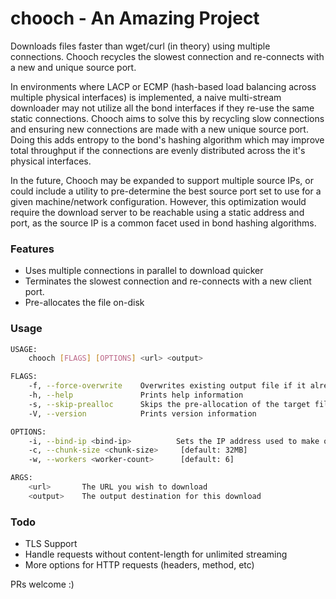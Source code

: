# chooch - An Amazing Project

Downloads files faster than wget/curl (in theory) using multiple connections. Chooch recycles the slowest connection and re-connects with a new and unique source port.

In environments where LACP or ECMP (hash-based load balancing across multiple physical interfaces) is implemented, a naive multi-stream downloader may not utilize all the bond interfaces if they re-use the same static connections. Chooch aims to solve this by recycling slow connections and ensuring new connections are made with a new unique source port. Doing this adds entropy to the bond's hashing algorithm which may improve total throughput if the connections are evenly distributed across the it's physical interfaces.

In the future, Chooch may be expanded to support multiple source IPs, or could include a utility to pre-determine the best source port set to use for a given machine/network configuration. However, this optimization would require the download server to be reachable using a static address and port, as the source IP is a common facet used in bond hashing algorithms.

### Features

- Uses multiple connections in parallel to download quicker
- Terminates the slowest connection and re-connects with a new client port.
- Pre-allocates the file on-disk

### Usage

```bash
USAGE:
    chooch [FLAGS] [OPTIONS] <url> <output>

FLAGS:
    -f, --force-overwrite    Overwrites existing output file if it already exists
    -h, --help               Prints help information
    -s, --skip-prealloc      Skips the pre-allocation of the target file
    -V, --version            Prints version information

OPTIONS:
    -i, --bind-ip <bind-ip>          Sets the IP address used to make outgoing connections.
    -c, --chunk-size <chunk-size>     [default: 32MB]
    -w, --workers <worker-count>      [default: 6]

ARGS:
    <url>       The URL you wish to download
    <output>    The output destination for this download
```

### Todo

- TLS Support
- Handle requests without content-length for unlimited streaming
- More options for HTTP requests (headers, method, etc)

PRs welcome :)
